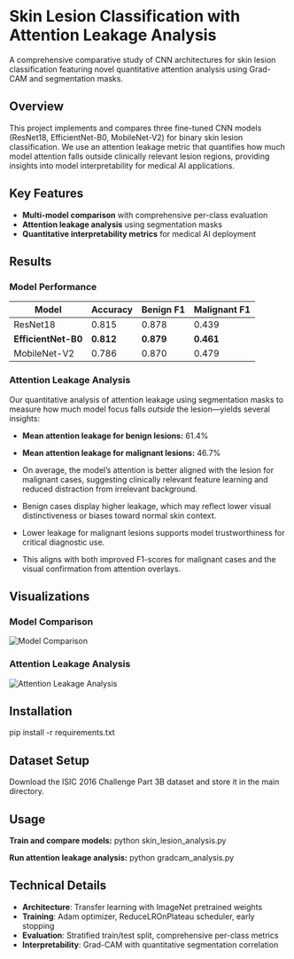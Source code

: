 # Skin Lesion Classification with Attention Leakage Analysis

A comprehensive comparative study of CNN architectures for skin lesion classification featuring novel quantitative attention analysis using Grad-CAM and segmentation masks.

## Overview

This project implements and compares three fine-tuned CNN models (ResNet18, EfficientNet-B0, MobileNet-V2) for binary skin lesion classification. We use an attention leakage metric that quantifies how much model attention falls outside clinically relevant lesion regions, providing insights into model interpretability for medical AI applications.

## Key Features

- **Multi-model comparison** with comprehensive per-class evaluation
- **Attention leakage analysis** using segmentation masks
- **Quantitative interpretability metrics** for medical AI deployment

## Results

### Model Performance

| Model | Accuracy | Benign F1 | Malignant F1 |
|-------|----------|-----------|--------------|
| ResNet18 | 0.815 | 0.878 | 0.439 |
| **EfficientNet-B0** | **0.812** | **0.879** | **0.461** |
| MobileNet-V2 | 0.786 | 0.870 | 0.479 |

### Attention Leakage Analysis

Our quantitative analysis of attention leakage using segmentation masks to measure how much model focus falls *outside* the lesion—yields several insights:

- **Mean attention leakage for benign lesions:** 61.4%
- **Mean attention leakage for malignant lesions:** 46.7%

- On average, the model’s attention is better aligned with the lesion for malignant cases, suggesting clinically relevant feature learning and reduced distraction from irrelevant background.
- Benign cases display higher leakage, which may reflect lower visual distinctiveness or biases toward normal skin context.
- Lower leakage for malignant lesions supports model trustworthiness for critical diagnostic use.
- This aligns with both improved F1-scores for malignant cases and the visual confirmation from attention overlays.

## Visualizations

### Model Comparison
![Model Comparison](results_visualization/model_comparison.jpg)

### Attention Leakage Analysis
![Attention Leakage Analysis](results_visualization/summary_plots/attention_leakage_analysis.jpg)

## Installation

pip install -r requirements.txt


## Dataset Setup

Download the ISIC 2016 Challenge Part 3B dataset and store it in the main directory.

## Usage

**Train and compare models:**
python skin_lesion_analysis.py

**Run attention leakage analysis:**
python gradcam_analysis.py


## Technical Details

- **Architecture**: Transfer learning with ImageNet pretrained weights
- **Training**: Adam optimizer, ReduceLROnPlateau scheduler, early stopping
- **Evaluation**: Stratified train/test split, comprehensive per-class metrics
- **Interpretability**: Grad-CAM with quantitative segmentation correlation
